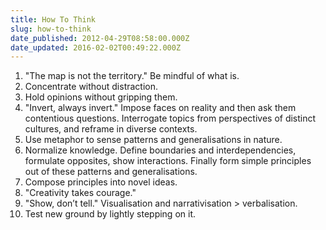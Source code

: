 ```yaml
---
title: How To Think
slug: how-to-think
date_published: 2012-04-29T08:58:00.000Z
date_updated: 2016-02-02T00:49:22.000Z
---
```


1. "The map is not the territory." Be mindful of what is.  
2. Concentrate without distraction.  
3. Hold opinions without gripping them.  
4. "Invert, always invert." Impose faces on reality and then ask them contentious questions. Interrogate topics from perspectives of distinct cultures, and reframe in diverse contexts.  
5. Use metaphor to sense patterns and generalisations in nature.  
6. Normalize knowledge. Define boundaries and interdependencies, formulate opposites, show interactions. Finally form simple principles out of these patterns and generalisations.  
7. Compose principles into novel ideas.  
8. "Creativity takes courage."  
9. "Show, don’t tell." Visualisation and narrativisation > verbalisation.  
10. Test new ground by lightly stepping on it.
